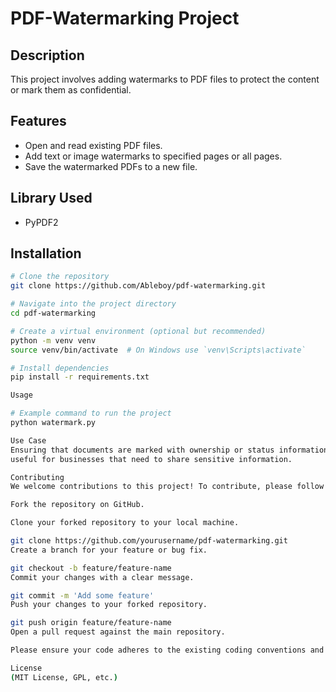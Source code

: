 # PDF-Watermarking Project

## Description
This project involves adding watermarks to PDF files to protect the content or mark them as confidential.

## Features
- Open and read existing PDF files.
- Add text or image watermarks to specified pages or all pages.
- Save the watermarked PDFs to a new file.

## Library Used
- PyPDF2

## Installation

```bash
# Clone the repository
git clone https://github.com/Ableboy/pdf-watermarking.git

# Navigate into the project directory
cd pdf-watermarking

# Create a virtual environment (optional but recommended)
python -m venv venv
source venv/bin/activate  # On Windows use `venv\Scripts\activate`

# Install dependencies
pip install -r requirements.txt

Usage

# Example command to run the project
python watermark.py 

Use Case
Ensuring that documents are marked with ownership or status information,
useful for businesses that need to share sensitive information.

Contributing
We welcome contributions to this project! To contribute, please follow these steps:

Fork the repository on GitHub.

Clone your forked repository to your local machine.

git clone https://github.com/yourusername/pdf-watermarking.git
Create a branch for your feature or bug fix.

git checkout -b feature/feature-name
Commit your changes with a clear message.

git commit -m 'Add some feature'
Push your changes to your forked repository.

git push origin feature/feature-name
Open a pull request against the main repository.

Please ensure your code adheres to the existing coding conventions and includes tests for any new functionality.

License
(MIT License, GPL, etc.)
